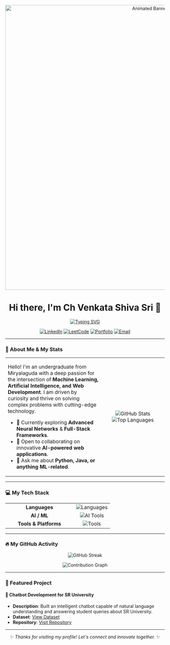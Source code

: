 <p align="center">
  <a href="https://github.com/Mrinnovater">
    <img src="https://raw.githubusercontent.com/Mrinnovater/Mrinnovater/main/header.gif" alt="Animated Banner" width="900"/>
  </a>
</p>

<div align="center">
  <h1>Hi there, I'm Ch Venkata Shiva Sri 👋</h1>
  <a href="https://github.com/DenverCoder1/readme-typing-svg">
    <img src="https://readme-typing-svg.herokuapp.com?font=Fira+Code&size=22&pause=1000&color=00BFFF&center=true&width=550&lines=Passionate+about+AI+%26+Machine+Learning;Full-Stack+Web+Enthusiast;Turning+Ideas+into+Reality!" alt="Typing SVG" />
  </a>
</div>

<p align="center">
  <a href="https://www.linkedin.com/in/ch-venkata-shiva-sri-976245296/" target="_blank"><img src="https://img.shields.io/badge/LinkedIn-0077B5?style=for-the-badge&logo=linkedin&logoColor=white" alt="LinkedIn"></a>
  <a href="https://leetcode.com/u/Shiva33_19/" target="_blank"><img src="https://img.shields.io/badge/LeetCode-FFA116?style=for-the-badge&logo=leetcode&logoColor=black" alt="LeetCode"></a>
  <a href="https://mrinnovater.github.io/My-Portfolio/homepage.html" target="_blank"><img src="https://img.shields.io/badge/Portfolio-3393FF?style=for-the-badge&logo=globe&logoColor=white" alt="Portfolio"></a>
  <a href="mailto:shivamchodisetty333@gmail.com"><img src="https://img.shields.io/badge/Email-D14836?style=for-the-badge&logo=gmail&logoColor=white" alt="Email"></a>
</p>

---

### 🚀 About Me & My Stats

<table>
  <tr>
    <td valign="top" width="60%">
      <p>Hello! I'm an undergraduate from Miryalaguda with a deep passion for the intersection of <strong>Machine Learning, Artificial Intelligence, and Web Development</strong>. I am driven by curiosity and thrive on solving complex problems with cutting-edge technology.</p>
      <ul>
        <li>🌱 Currently exploring <b>Advanced Neural Networks</b> & <b>Full-Stack Frameworks</b>.</li>
        <li>👯 Open to collaborating on innovative <b>AI-powered web applications</b>.</li>
        <li>💬 Ask me about <b>Python, Java, or anything ML-related</b>.</li>
      </ul>
    </td>
    <td width="40%" align="center">
      <img src="https://github-readme-stats.vercel.app/api?username=Mrinnovater&show_icons=true&theme=tokyonight&hide_border=true&include_all_commits=true&count_private=true&hide=stars,issues,prs" alt="GitHub Stats" />
      <br/>
      <img src="https://github-readme-stats.vercel.app/api/top-langs/?username=Mrinnovater&layout=compact&theme=tokyonight&hide_border=true&cache_seconds=86400" alt="Top Languages" />
    </td>
  </tr>
</table>

---

### 💻 My Tech Stack

<table align="center">
  <tr>
    <td align="center" width="200"><strong>Languages</strong></td>
    <td align="center"><img src="https://skillicons.dev/icons?i=python,java,html,css,js" alt="Languages" /></td>
  </tr>
  <tr>
    <td align="center"><strong>AI / ML</strong></td>
    <td align="center"><img src="https://skillicons.dev/icons?i=tensorflow,sklearn,opencv" alt="AI Tools" /></td>
  </tr>
  <tr>
    <td align="center"><strong>Tools & Platforms</strong></td>
    <td align="center"><img src="https://skillicons.dev/icons?i=vscode,colab,jupyter,git,github" alt="Tools" /></td>
  </tr>
</table>

---

### 🔥 My GitHub Activity

<p align="center">
  <img src="https://streak-stats.demolab.com/?user=Mrinnovater&theme=tokyonight&hide_border=true" alt="GitHub Streak" />
</p>
<p align="center">
  <img src="https://github-readme-activity-graph.vercel.app/graph?username=Mrinnovater&theme=react-dark&hide_border=true&area=true" alt="Contribution Graph" />
</p>

---

### 🚀 Featured Project

#### 🤖 Chatbot Development for SR University
- **Description**: Built an intelligent chatbot capable of natural language understanding and answering student queries about SR University.  
- **Dataset**: [View Dataset](https://github.com/Mrinnovater/AIML_Project/blob/main/SRU_DATASET.json)  
- **Repository**: [Visit Repository](https://github.com/Mrinnovater/AIML_Project)  

---

<p align="center">
  ✨ <em>Thanks for visiting my profile! Let's connect and innovate together.</em> ✨
</p>
